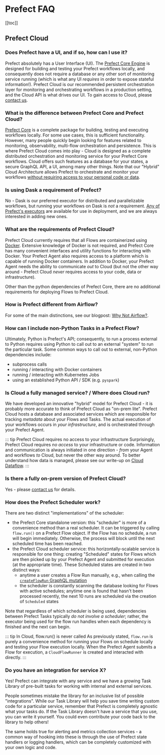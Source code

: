 # Prefect FAQ

[[toc]]

## Prefect Cloud

### Does Prefect have a UI, and if so, how can I use it?

Prefect absolutely has a User Interface (UI). The [Prefect Core Engine](https://github.com/PrefectHQ/prefect) is designed for building and testing your Prefect workflows locally, and consequently does not require a database or any other sort of monitoring service running (which is what any UI _requires_ in order to expose stateful information!). Prefect Cloud is our recommended persistent orchestration layer for monitoring and orchestrating workflows in a production setting, and the Cloud API is what drives our UI. To gain access to Cloud, please [contact us](https://www.prefect.io/lighthouse-partners).

### What is the difference between Prefect Core and Prefect Cloud?

[Prefect Core](https://github.com/PrefectHQ/prefect) is a complete package for building, testing and executing workflows locally.  For some use cases, this is sufficient functionality. However, many people quickly begin looking for features related to monitoring, observability, multi-flow orchestration and persistence.  This is where Prefect Cloud comes into play - Cloud is designed as a complete distributed orchestration and monitoring service for your Prefect Core workflows.  Cloud offers such features as a database for your states, a secure GraphQL API, a UI, among many other things.  Note that our "Hybrid" Cloud Architecture allows Prefect to orchestrate and monitor your workflows [without requiring access to your personal code or data](dataflow.html).

### Is using Dask a requirement of Prefect?

No - Dask is our preferred executor for distributed and parallelizable workflows, but running your workflows on Dask is _not_ a requirement. [Any of Prefect's executors](https://docs.prefect.io/api/unreleased/engine/executors.html) are available for use in deployment, and we are always interested in adding new ones.

### What are the requirements of Prefect Cloud?

Prefect Cloud currently requires that all Flows are containerized using [Docker](https://www.docker.com). Extensive knowledge of Docker is not required, and Prefect Core has many convenient interfaces and utility functions for interacting with Docker.  Your Prefect Agent also requires access to a platform which is capable of running Docker containers.  In addition to Docker, your Prefect Agent needs the ability to communicate _out_ to Cloud (but not the other way around - Prefect Cloud _never_ requires access to your code, data or infrastructure).

Other than the python dependencies of Prefect Core, there are no additional requirements for deploying Flows to Prefect Cloud.

### How is Prefect different from Airflow?

For some of the main distinctions, see our blogpost: [Why Not Airflow?](https://medium.com/the-prefect-blog/why-not-airflow-4cfa423299c4).

### How can I include non-Python Tasks in a Prefect Flow?

Ultimately, Python is Prefect's API; consequently, to run a process external to Python requires using Python to call out to an external "system" to run the particular task. Some common ways to call out to external, non-Python dependencies include:

- subprocess calls
- running / interacting with Docker containers
- running / interacting with Kubernetes Jobs
- using an established Python API / SDK (e.g. `pyspark`)

### Is Cloud a fully managed service? / Where does Cloud run?

We have developed an innovative "hybrid" model for Prefect Cloud - it is probably more accurate to think of Prefect Cloud as "on-prem lite". Prefect Cloud hosts a database and associated services which are responsible for tracking _metadata_ about your Flows and Tasks. The actual execution of your workflows occurs in _your infrastructure_, and is orchestrated through your Prefect Agent.

::: tip Prefect Cloud requires no access to your infrastructure
Surprisingly, Prefect Cloud requires _no access_ to your infrastructure or code. Information and communication is always initiated in one direction - _from_ your Agent and workflows _to_ Cloud, but never the other way around. To better understand how data is managed, please see our write-up on [Cloud Dataflow](dataflow.html).
:::

### Is there a fully on-prem version of Prefect Cloud?

Yes - please [contact us](https://www.prefect.io/lighthouse-partners) for details.

### How does the Prefect Scheduler work?

There are two distinct "implementations" of the scheduler:

- the Prefect Core standalone version: this "scheduler" is more of a convenience method than a real scheduler. It can be triggered by calling `flow.run()` on a Prefect Flow object. If the Flow has no schedule, a run will begin immediately. Otherwise, the process will block until the next scheduled time has been reached.
- the Prefect Cloud scheduler service: this horizontally-scalable service is responsible for one thing: creating "Scheduled" states for Flows which are then picked up by your Prefect Agent and submitted for execution (at the appropriate time). These Scheduled states are created in two distinct ways:
  - anytime a user creates a Flow Run manually, e.g., when calling the [`createFlowRun` GraphQL mutation](concepts/flow_runs.html#creating-a-flow-run)
  - the scheduler is constantly scanning the database looking for Flows with active schedules; anytime one is found that hasn't been processed recently, the next 10 runs are scheduled via the creation of `Scheduled` states

Note that regardless of which scheduler is being used, dependencies between Prefect Tasks typically _do not involve a scheduler_; rather, the executor being used for the flow run handles when each dependency is finished and the next can begin.

::: tip In Cloud, flow.run() is never called
As previously stated, `flow.run` is purely a convenience method for running your Flows on schedule locally and testing your Flow execution locally. When the Prefect Agent submits a Flow for execution, a `CloudFlowRunner` is created and interacted with directly.
:::

### Do you have an integration for service X?

Yes! Prefect can integrate with any service and we have a growing Task Library of pre-built tasks for working with internal and external services.

People sometimes mistake the library for an inclusive list of possible "integrations". While our Task Library will help you save time writing custom code for a particular service, remember that Prefect is completely agnostic what your tasks do. If the Task Library doesn't have a service that you use, you can write it yourself. You could even contribute your code back to the library to help others!

The same holds true for alerting and metrics collection services - a common way of hooking into these is through the use of Prefect state handlers or logging handlers, which can be completely customized with your own logic and code.
